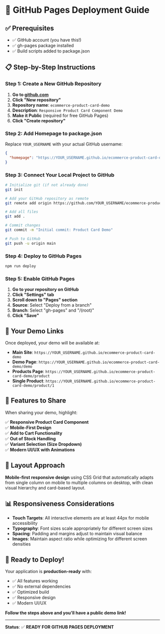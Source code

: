 # 🚀 GitHub Pages Deployment Guide

## ✅ **Prerequisites**
- ✅ GitHub account (you have this!)
- ✅ gh-pages package installed
- ✅ Build scripts added to package.json

## 📋 **Step-by-Step Instructions**

### Step 1: Create a New GitHub Repository

1. **Go to [github.com](https://github.com)**
2. **Click "New repository"**
3. **Repository name**: `ecommerce-product-card-demo`
4. **Description**: `Responsive Product Card Component Demo`
5. **Make it Public** (required for free GitHub Pages)
6. **Click "Create repository"**

### Step 2: Add Homepage to package.json

Replace `YOUR_USERNAME` with your actual GitHub username:

```json
{
  "homepage": "https://YOUR_USERNAME.github.io/ecommerce-product-card-demo"
}
```

### Step 3: Connect Your Local Project to GitHub

```bash
# Initialize git (if not already done)
git init

# Add your GitHub repository as remote
git remote add origin https://github.com/YOUR_USERNAME/ecommerce-product-card-demo.git

# Add all files
git add .

# Commit changes
git commit -m "Initial commit: Product Card Demo"

# Push to GitHub
git push -u origin main
```

### Step 4: Deploy to GitHub Pages

```bash
npm run deploy
```

### Step 5: Enable GitHub Pages

1. **Go to your repository on GitHub**
2. **Click "Settings" tab**
3. **Scroll down to "Pages" section**
4. **Source**: Select "Deploy from a branch"
5. **Branch**: Select "gh-pages" and "/(root)"
6. **Click "Save"**

## 🎯 **Your Demo Links**

Once deployed, your demo will be available at:

- **Main Site**: `https://YOUR_USERNAME.github.io/ecommerce-product-card-demo`
- **Demo Page**: `https://YOUR_USERNAME.github.io/ecommerce-product-card-demo/demo`
- **Products Page**: `https://YOUR_USERNAME.github.io/ecommerce-product-card-demo/product`
- **Single Product**: `https://YOUR_USERNAME.github.io/ecommerce-product-card-demo/product/1`

## 📱 **Features to Share**

When sharing your demo, highlight:

✅ **Responsive Product Card Component**  
✅ **Mobile-First Design**  
✅ **Add to Cart Functionality**  
✅ **Out of Stock Handling**  
✅ **Variant Selection (Size Dropdown)**  
✅ **Modern UI/UX with Animations**  

## 🎨 **Layout Approach**

**Mobile-first responsive design** using CSS Grid that automatically adapts from single column on mobile to multiple columns on desktop, with clean visual hierarchy and card-based layout.

## 📊 **Responsiveness Considerations**

- **Touch Targets**: All interactive elements are at least 44px for mobile accessibility
- **Typography**: Font sizes scale appropriately for different screen sizes
- **Spacing**: Padding and margins adjust to maintain visual balance
- **Images**: Maintain aspect ratio while optimizing for different screen densities

## 🚀 **Ready to Deploy!**

Your application is **production-ready** with:
- ✅ All features working
- ✅ No external dependencies
- ✅ Optimized build
- ✅ Responsive design
- ✅ Modern UI/UX

**Follow the steps above and you'll have a public demo link!**

---

**Status**: ✅ **READY FOR GITHUB PAGES DEPLOYMENT** 